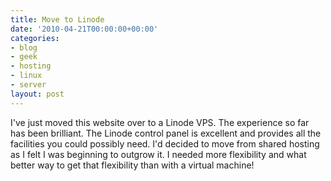 ```yaml
---
title: Move to Linode
date: '2010-04-21T00:00:00+00:00'
categories:
- blog
- geek
- hosting
- linux
- server
layout: post
---
```


I've just moved this website over to a Linode VPS. The experience so far has been brilliant. The Linode control panel is excellent and provides all the facilities you could possibly need. I'd decided to move from shared hosting as I felt I was beginning to outgrow it. I needed more flexibility and what better way to get that flexibility than with a virtual machine!





